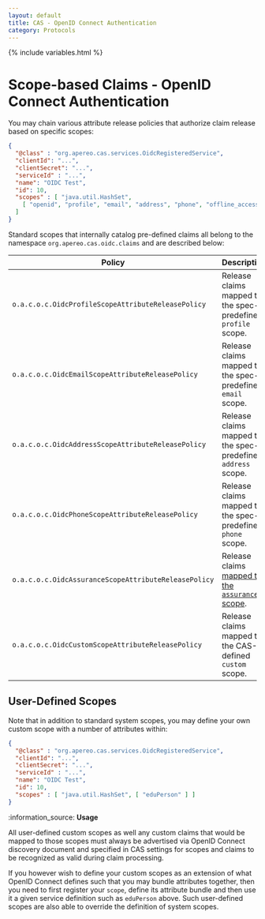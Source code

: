 ```yaml
---
layout: default
title: CAS - OpenID Connect Authentication
category: Protocols
---
```

{% include variables.html %}

# Scope-based Claims - OpenID Connect Authentication

You may chain various attribute release policies that authorize claim release based on specific scopes:

```json
{
  "@class" : "org.apereo.cas.services.OidcRegisteredService",
  "clientId": "...",
  "clientSecret": "...",
  "serviceId" : "...",
  "name": "OIDC Test",
  "id": 10,
  "scopes" : [ "java.util.HashSet", 
    [ "openid", "profile", "email", "address", "phone", "offline_access" ]
  ]
}
```

Standard scopes that internally catalog pre-defined claims all belong to 
the namespace `org.apereo.cas.oidc.claims` and are described below:

| Policy                                               | Description                                                                                    |
|------------------------------------------------------|------------------------------------------------------------------------------------------------|
| `o.a.c.o.c.OidcProfileScopeAttributeReleasePolicy`   | Release claims mapped to the spec-predefined `profile` scope.                                  |
| `o.a.c.o.c.OidcEmailScopeAttributeReleasePolicy`     | Release claims mapped to the spec-predefined `email` scope.                                    |
| `o.a.c.o.c.OidcAddressScopeAttributeReleasePolicy`   | Release claims mapped to the spec-predefined `address` scope.                                  |
| `o.a.c.o.c.OidcPhoneScopeAttributeReleasePolicy`     | Release claims mapped to the spec-predefined `phone` scope.                                    |
| `o.a.c.o.c.OidcAssuranceScopeAttributeReleasePolicy` | Release claims [mapped to the `assurance` scope](OIDC-Authentication-Identity-Assurance.html). |
| `o.a.c.o.c.OidcCustomScopeAttributeReleasePolicy`    | Release claims mapped to the CAS-defined `custom` scope.                                       |

## User-Defined Scopes

Note that in addition to standard system scopes, you may define your own custom scope with a number of attributes within:

```json
{
  "@class" : "org.apereo.cas.services.OidcRegisteredService",
  "clientId": "...",
  "clientSecret": "...",
  "serviceId" : "...",
  "name": "OIDC Test",
  "id": 10,
  "scopes" : [ "java.util.HashSet", [ "eduPerson" ] ]
}
```

<div class="alert alert-info">:information_source: <strong>Usage</strong><p>All user-defined custom scopes as well any custom claims
that would be mapped to those scopes must always be advertised via OpenID Connect discovery document and specified
in CAS settings for scopes and claims to be recognized as valid during claim processing.</p>
</div>

If you however wish to define your custom scopes as an extension of what OpenID Connect defines
such that you may bundle attributes together, then you need to first register your `scope`,
define its attribute bundle and then use it a given service definition such as `eduPerson` above.
Such user-defined scopes are also able to override the definition of system scopes.

